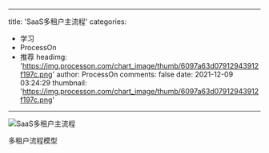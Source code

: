 
---
title: 'SaaS多租户主流程'
categories: 
 - 学习
 - ProcessOn
 - 推荐
headimg: 'https://img.processon.com/chart_image/thumb/6097a63d07912943912f197c.png'
author: ProcessOn
comments: false
date: 2021-12-09 03:24:29
thumbnail: 'https://img.processon.com/chart_image/thumb/6097a63d07912943912f197c.png'
---

<div>   
<img class="thumb" alt="SaaS多租户主流程" src="https://img.processon.com/chart_image/thumb/6097a63d07912943912f197c.png" referrerpolicy="no-referrer">
<p>多租户流程模型</p>  
</div>
            
